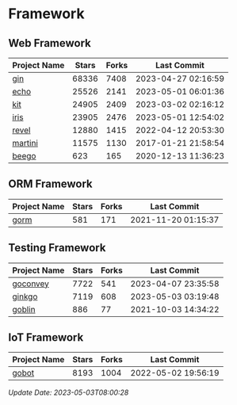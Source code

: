 # Framework

## Web Framework
| Project Name | Stars | Forks | Last Commit |
| ------------ | ----- | ----- | ----------- |
| [gin](https://github.com/gin-gonic/gin) | 68336 | 7408 | 2023-04-27 02:16:59 |
| [echo](https://github.com/labstack/echo) | 25526 | 2141 | 2023-05-01 06:01:36 |
| [kit](https://github.com/go-kit/kit) | 24905 | 2409 | 2023-03-02 02:16:12 |
| [iris](https://github.com/kataras/iris) | 23905 | 2476 | 2023-05-01 12:54:02 |
| [revel](https://github.com/revel/revel) | 12880 | 1415 | 2022-04-12 20:53:30 |
| [martini](https://github.com/go-martini/martini) | 11575 | 1130 | 2017-01-21 21:58:54 |
| [beego](https://github.com/astaxie/beego) | 623 | 165 | 2020-12-13 11:36:23 |

## ORM Framework
| Project Name | Stars | Forks | Last Commit |
| ------------ | ----- | ----- | ----------- |
| [gorm](https://github.com/jinzhu/gorm) | 581 | 171 | 2021-11-20 01:15:37 |

## Testing Framework
| Project Name | Stars | Forks | Last Commit |
| ------------ | ----- | ----- | ----------- |
| [goconvey](https://github.com/smartystreets/goconvey) | 7722 | 541 | 2023-04-07 23:35:58 |
| [ginkgo](https://github.com/onsi/ginkgo) | 7119 | 608 | 2023-05-03 03:19:48 |
| [goblin](https://github.com/franela/goblin) | 886 | 77 | 2021-10-03 14:34:22 |

## IoT Framework
| Project Name | Stars | Forks | Last Commit |
| ------------ | ----- | ----- | ----------- |
| [gobot](https://github.com/hybridgroup/gobot) | 8193 | 1004 | 2022-05-02 19:56:19 |

*Update Date: 2023-05-03T08:00:28*
